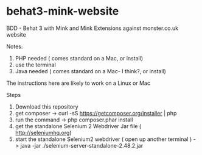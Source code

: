 # behat3-mink-website
BDD - Behat 3 with Mink and Mink Extensions against monster.co.uk website

Notes:  
1. PHP needed ( comes standard on a Mac, or install)  
2. use the terminal  
3. Java needed ( comes standard on a Mac- I think?, or install)  
  
The instructions here are likely to work on a Linux or Mac  
  
Steps  
1. Download this repository  
2. get composer -> curl -sS https://getcomposer.org/installer | php  
3. run the command -> php composer.phar install  
4. get the standalone Selenium 2 Webdriver Jar file ( http://seleniumhq.org)  
5. start the standalone Selenium2 webdriver ( open up another terminal ) -> java -jar ./selenium-server-standalone-2.48.2.jar  
